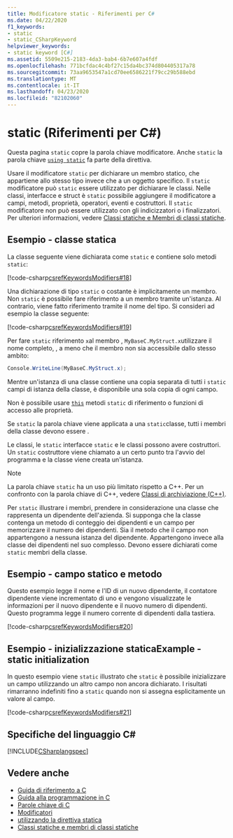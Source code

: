 ```yaml
---
title: Modificatore static - Riferimenti per C#
ms.date: 04/22/2020
f1_keywords:
- static
- static_CSharpKeyword
helpviewer_keywords:
- static keyword [C#]
ms.assetid: 5509e215-2183-4da3-bab4-6b7e607a4fdf
ms.openlocfilehash: 771bcfdac4c4bf27c15da4bc374d804405317a78
ms.sourcegitcommit: 73aa9653547a1cd70ee6586221f79cc29b588ebd
ms.translationtype: MT
ms.contentlocale: it-IT
ms.lasthandoff: 04/23/2020
ms.locfileid: "82102060"
---
```

# <a name="static-c-reference"></a>static (Riferimenti per C#)

Questa pagina `static` copre la parola chiave modificatore. Anche `static` la parola chiave [`using static`](using-static.md) fa parte della direttiva.

Usare il modificatore `static` per dichiarare un membro statico, che appartiene allo stesso tipo invece che a un oggetto specifico. Il `static` modificatore può `static` essere utilizzato per dichiarare le classi. Nelle classi, interfacce e struct è `static` possibile aggiungere il modificatore a campi, metodi, proprietà, operatori, eventi e costruttori. Il `static` modificatore non può essere utilizzato con gli indicizzatori o i finalizzatori. Per ulteriori informazioni, vedere [Classi statiche e Membri di classi statiche](../../programming-guide/classes-and-structs/static-classes-and-static-class-members.md).

## <a name="example---static-class"></a>Esempio - classe statica

La classe seguente viene dichiarata come `static` e contiene solo metodi `static`:

[!code-csharp[csrefKeywordsModifiers#18](~/samples/snippets/csharp/VS_Snippets_VBCSharp/csrefKeywordsModifiers/CS/csrefKeywordsModifiers.cs#18)]

Una dichiarazione di tipo `static` o costante è implicitamente un membro. Non `static` è possibile fare riferimento a un membro tramite un'istanza. Al contrario, viene fatto riferimento tramite il nome del tipo. Si consideri ad esempio la classe seguente:

[!code-csharp[csrefKeywordsModifiers#19](~/samples/snippets/csharp/VS_Snippets_VBCSharp/csrefKeywordsModifiers/CS/csrefKeywordsModifiers.cs#19)]

Per fare `static` riferimento `x`al membro , `MyBaseC.MyStruct.x`utilizzare il nome completo, , a meno che il membro non sia accessibile dallo stesso ambito:

```csharp
Console.WriteLine(MyBaseC.MyStruct.x);
```

Mentre un'istanza di una classe contiene una copia separata di tutti i `static` campi di istanza della classe, è disponibile una sola copia di ogni campo.

Non è possibile usare [`this`](this.md) metodi `static` di riferimento o funzioni di accesso alle proprietà.

Se `static` la parola chiave viene applicata a una `static`classe, tutti i membri della classe devono essere .

Le classi, le `static` interfacce `static` e le classi possono avere costruttori. Un `static` costruttore viene chiamato a un certo punto tra l'avvio del programma e la classe viene creata un'istanza.

> [!NOTE]
> La parola chiave `static` ha un uso più limitato rispetto a C++. Per un confronto con la parola chiave di C++, vedere [Classi di archiviazione (C++)](/cpp/cpp/storage-classes-cpp#static).

Per `static` illustrare i membri, prendere in considerazione una classe che rappresenta un dipendente dell'azienda. Si supponga che la classe contenga un metodo di conteggio dei dipendenti e un campo per memorizzare il numero dei dipendenti. Sia il metodo che il campo non appartengono a nessuna istanza del dipendente. Appartengono invece alla classe dei dipendenti nel suo complesso. Devono essere dichiarati come `static` membri della classe.

## <a name="example---static-field-and-method"></a>Esempio - campo statico e metodo

Questo esempio legge il nome e l'ID di un nuovo dipendente, il contatore dipendente viene incrementato di uno e vengono visualizzate le informazioni per il nuovo dipendente e il nuovo numero di dipendenti. Questo programma legge il numero corrente di dipendenti dalla tastiera.

[!code-csharp[csrefKeywordsModifiers#20](~/samples/snippets/csharp/VS_Snippets_VBCSharp/csrefKeywordsModifiers/CS/csrefKeywordsModifiers.cs#20)]  

## <a name="example---static-initialization"></a>Esempio - inizializzazione staticaExample - static initialization

In questo esempio viene `static` illustrato che `static` è possibile inizializzare un campo utilizzando un altro campo non ancora dichiarato. I risultati rimarranno indefiniti fino a `static` quando non si assegna esplicitamente un valore al campo.

[!code-csharp[csrefKeywordsModifiers#21](~/samples/snippets/csharp/VS_Snippets_VBCSharp/csrefKeywordsModifiers/CS/csrefKeywordsModifiers.cs#21)]  

## <a name="c-language-specification"></a>Specifiche del linguaggio C#

[!INCLUDE[CSharplangspec](~/includes/csharplangspec-md.md)]

## <a name="see-also"></a>Vedere anche

- [Guida di riferimento a C](../index.md)
- [Guida alla programmazione in C](../../programming-guide/index.md)
- [Parole chiave di C](index.md)
- [Modificatori](index.md)
- [utilizzando la direttiva statica](using-static.md)
- [Classi statiche e membri di classi statiche](../../programming-guide/classes-and-structs/static-classes-and-static-class-members.md)
